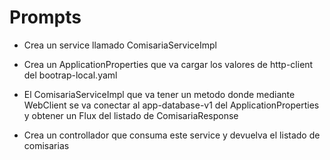# Prompts

- Crea un service llamado ComisariaServiceImpl
- Crea un ApplicationProperties que va cargar los valores de http-client del bootrap-local.yaml
- El ComisariaServiceImpl que va tener un metodo donde mediante WebClient se va conectar al app-database-v1 del ApplicationProperties y obtener un Flux del listado de ComisariaResponse


- Crea un controllador que consuma este service y devuelva el listado de comisarias